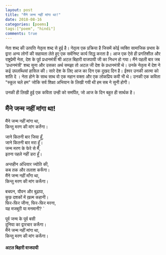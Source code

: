 ```yaml
---
layout: post
title: "मैंने जन्म नहीं मांगा था!"
date: 2018-08-16
categories: [poems]
tags:["poem", "hindi"]
comments: true
---
```


नेता शब्द की उत्पत्ति नेतृत्व शब्द से हुई है। नेतृत्व एक प्रक्रिया है जिसमें कोई व्यक्ति सामाजिक प्रभाव के द्वारा अन्य लोगों की सहायता लेते हुए एक सर्वनिष्ट कार्य सिद्ध करता है। आज एक ऐसे ही प्रगतिशील और राष्ट्रप्रेमी नेता, देश के पूर्व प्रधानमंत्री श्री अटल बिहारी वाजपायी जी का निधन हो गया। मैंने पहली बार जब 'प्रधानमंत्री' शब्द सुना और उसका अर्थ समझा तो अटल जी देश के प्रधानमंत्री थे। उनके नेतृत्व में देश ने कई उपलब्धियां हासिल की। सारे देश के लिए आज का दिन एक दुखद दिन है। ईश्वर उनकी आत्मा को शांति दे ।  नेता होने के साथ साथ वो एक महान वक्ता और एक लोकप्रिय कवी भी थे। उनकी एक कविता "स्कूल चले हम" जोकि सर्व शिक्षा अभियान के लिखी गयी थी हम सब ने सुनी होगी। 

उनकी ही लिखी हुई एक कविता उन्ही को समर्पित, जो आज के दिन बहुत ही सार्थक है।

## मैंने जन्म नहीं मांगा था! 
मैंने जन्म नहीं मांगा था,   
किन्तु मरण की मांग करुँगा। 


जाने कितनी बार जिया हूँ,   
जाने कितनी बार मरा हूँ।   
जन्म मरण के फेरे से मैं,   
इतना पहले नहीं डरा हूँ।   

अन्तहीन अंधियार ज्योति की,   
कब तक और तलाश करूँगा।   
मैंने जन्म नहीं माँगा था,   
किन्तु मरण की मांग करूँगा।   

बचपन, यौवन और बुढ़ापा,   
कुछ दशकों में ख़त्म कहानी।   
फिर-फिर जीना, फिर-फिर मरना,   
यह मजबूरी या मनमानी? `   

पूर्व जन्म के पूर्व बसी   
दुनिया का द्वारचार करूँगा।   
मैंने जन्म नहीं मांगा था,   
किन्तु मरण की मांग करूँगा। 

#### अटल बिहारी वाजपायी

